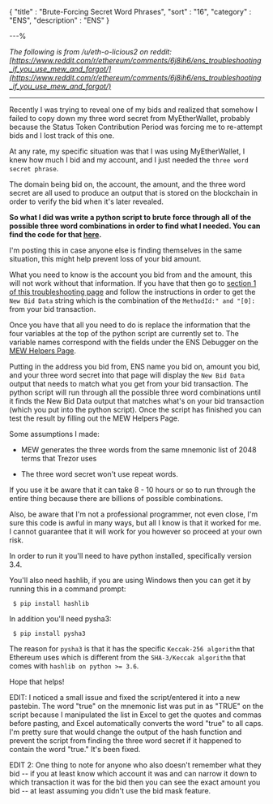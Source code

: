 {
"title"       : "Brute-Forcing Secret Word Phrases",
"sort"        : "16",
"category"    : "ENS",
"description" : "ENS"
}

---%


*The following is from /u/eth-o-licious2 on reddit:
 [https://www.reddit.com/r/ethereum/comments/6j8ih6/ens_troubleshooting_if_you_use_mew_and_forgot/](https://www.reddit.com/r/ethereum/comments/6j8ih6/ens_troubleshooting_if_you_use_mew_and_forgot/)*

----

Recently I was trying to reveal one of my bids and realized that somehow I failed to copy down my three word secret from MyEtherWallet, probably because the Status Token Contribution Period was forcing me to re-attempt bids and I lost track of this one.

At any rate, my specific situation was that I was using MyEtherWallet, I knew how much I bid and my account, and I just needed the `three word secret phrase`.

The domain being bid on, the account, the amount, and the three word secret are all used to produce an output that is stored on the blockchain in order to verify the bid when it's later revealed.

**So what I did was write a python script to brute force through all of the possible three word combinations in order to find what I needed. You can find the code for that [here](https://pastebin.com/Z4gRicGY).**

I'm posting this in case anyone else is finding themselves in the same situation, this might help prevent loss of your bid amount.

What you need to know is the account you bid from and the amount, this will not work without that information. If you have that then go to [section 1 of this troubleshooting page](https://myetherwallet.github.io/knowledge-base/ens/ens-debugging-a-bad-instruction-reveal.html) and follow the instructions in order to get the `New Bid Data` string which is the combination of the `MethodId:" and "[0]:` from your bid transaction.

Once you have that all you need to do is replace the information that the four variables at the top of the python script are currently set to. The variable names correspond with the fields under the ENS Debugger on the [MEW Helpers Page](https://www.myetherwallet.com/helpers.html).

Putting in the address you bid from, ENS name you bid on, amount you bid, and your three word secret into that page will display the `New Bid Data` output that needs to match what you get from your bid transaction. The python script will run through all the possible three word combinations until it finds the New Bid Data output that matches what's on your bid transaction (which you put into the python script). Once the script has finished you can test the result by filling out the MEW Helpers Page.

Some assumptions I made:

* MEW generates the three words from the same mnemonic list of 2048 terms that Trezor uses

*  The three word secret won't use repeat words.

If you use it be aware that it can take 8 - 10 hours or so to run through the entire thing because there are billions of possible combinations.

Also, be aware that I'm not a professional programmer, not even close, I'm sure this code is awful in many ways, but all I know is that it worked for me. I cannot guarantee that it will work for you however so proceed at your own risk.

In order to run it you'll need to have python installed, specifically version 3.4.

You'll also need hashlib, if you are using Windows then you can get it by running this in a command prompt:

` $ pip install hashlib`

In addition you'll need pysha3:

` $ pip install pysha3`

The reason for `pysha3` is that it has the specific `Keccak-256 algorithm` that Ethereum uses which is different from the `SHA-3/Keccak algorithm` that comes with `hashlib on python >= 3.6`.

Hope that helps!

EDIT: I noticed a small issue and fixed the script/entered it into a new pastebin. The word "true" on the mnemonic list was put in as "TRUE" on the script because I manipulated the list in Excel to get the quotes and commas before pasting, and Excel automatically converts the word "true" to all caps. I'm pretty sure that would change the output of the hash function and prevent the script from finding the three word secret if it happened to contain the word "true." It's been fixed.

EDIT 2: One thing to note for anyone who also doesn't remember what they bid -- if you at least know which account it was and can narrow it down to which transaction it was for the bid then you can see the exact amount you bid -- at least assuming you didn't use the bid mask feature.
